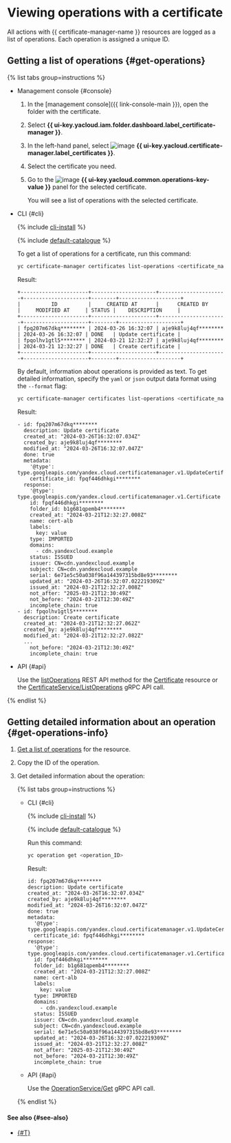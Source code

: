 # Viewing operations with a certificate

All actions with {{ certificate-manager-name }} resources are logged as a list of operations. Each operation is assigned a unique ID.

## Getting a list of operations {#get-operations}

{% list tabs group=instructions %}

- Management console {#console}

  1. In the [management console]({{ link-console-main }}), open the folder with the certificate.
  1. Select **{{ ui-key.yacloud.iam.folder.dashboard.label_certificate-manager }}**.
  1. In the left-hand panel, select ![image](../../_assets/console-icons/seal-check.svg) **{{ ui-key.yacloud.certificate-manager.label_certificates }}**.
  1. Select the certificate you need.
  1. Go to the ![image](../../_assets/console-icons/list-check.svg) **{{ ui-key.yacloud.common.operations-key-value }}** panel for the selected certificate.

     You will see a list of operations with the selected certificate.

- CLI {#cli}

  {% include [cli-install](../../_includes/cli-install.md) %}

  {% include [default-catalogue](../../_includes/default-catalogue.md) %}

  To get a list of operations for a certificate, run this command:

  ```bash
  yc certificate-manager certificates list-operations <certificate_name_or_ID>
  ```

  Result:

  ```text
  +----------------------+---------------------+----------------------+---------------------+--------+--------------------+
  |          ID          |     CREATED AT      |      CREATED BY      |     MODIFIED AT     | STATUS |    DESCRIPTION     |
  +----------------------+---------------------+----------------------+---------------------+--------+--------------------+
  | fpq207m67dkq******** | 2024-03-26 16:32:07 | aje9k8luj4qf******** | 2024-03-26 16:32:07 | DONE   | Update certificate |
  | fpqolhv1gtl5******** | 2024-03-21 12:32:27 | aje9k8luj4qf******** | 2024-03-21 12:32:27 | DONE   | Create certificate |
  +----------------------+---------------------+----------------------+---------------------+--------+--------------------+
  ```

  By default, information about operations is provided as text. To get detailed information, specify the `yaml` or `json` output data format using the `--format` flag:

  ```bash
  yc certificate-manager certificates list-operations <certificate_name_or_ID> --format yaml
  ```

  Result:

  ```text
  - id: fpq207m67dkq********
    description: Update certificate
    created_at: "2024-03-26T16:32:07.034Z"
    created_by: aje9k8luj4qf********
    modified_at: "2024-03-26T16:32:07.047Z"
    done: true
    metadata:
      '@type': type.googleapis.com/yandex.cloud.certificatemanager.v1.UpdateCertificateMetadata
      certificate_id: fpqf446dhkgi********
    response:
      '@type': type.googleapis.com/yandex.cloud.certificatemanager.v1.Certificate
      id: fpqf446dhkgi********
      folder_id: b1g681qpemb4********
      created_at: "2024-03-21T12:32:27.008Z"
      name: cert-alb
      labels:
        key: value
      type: IMPORTED
      domains:
        - cdn.yandexcloud.example
      status: ISSUED
      issuer: CN=cdn.yandexcloud.example
      subject: CN=cdn.yandexcloud.example
      serial: 6e71e5c50a038f96a144397315bd8e93********
      updated_at: "2024-03-26T16:32:07.022219309Z"
      issued_at: "2024-03-21T12:32:27.008Z"
      not_after: "2025-03-21T12:30:49Z"
      not_before: "2024-03-21T12:30:49Z"
      incomplete_chain: true
  - id: fpqolhv1gtl5********
    description: Create certificate
    created_at: "2024-03-21T12:32:27.062Z"
    created_by: aje9k8luj4qf********
    modified_at: "2024-03-21T12:32:27.082Z"
    ...
      not_before: "2024-03-21T12:30:49Z"
      incomplete_chain: true
  ```

- API {#api}

  Use the [listOperations](../api-ref/Certificate/listOperations.md) REST API method for the [Certificate](../api-ref/Certificate/index.md) resource or the [CertificateService/ListOperations](../api-ref/grpc/certificate_service.md#ListOperations) gRPC API call.

{% endlist %}

## Getting detailed information about an operation {#get-operations-info}

1. [Get a list of operations](#get-operations) for the resource.
1. Copy the ID of the operation.
1. Get detailed information about the operation:

    {% list tabs group=instructions %}

    - CLI {#cli}

      {% include [cli-install](../../_includes/cli-install.md) %}

      {% include [default-catalogue](../../_includes/default-catalogue.md) %}

      Run this command:

      ```bash
      yc operation get <operation_ID>
      ```

      Result:

      ```text
      id: fpq207m67dkq********
      description: Update certificate
      created_at: "2024-03-26T16:32:07.034Z"
      created_by: aje9k8luj4qf********
      modified_at: "2024-03-26T16:32:07.047Z"
      done: true
      metadata:
        '@type': type.googleapis.com/yandex.cloud.certificatemanager.v1.UpdateCertificateMetadata
        certificate_id: fpqf446dhkgi********
      response:
        '@type': type.googleapis.com/yandex.cloud.certificatemanager.v1.Certificate
        id: fpqf446dhkgi********
        folder_id: b1g681qpemb4********
        created_at: "2024-03-21T12:32:27.008Z"
        name: cert-alb
        labels:
          key: value
        type: IMPORTED
        domains:
          - cdn.yandexcloud.example
        status: ISSUED
        issuer: CN=cdn.yandexcloud.example
        subject: CN=cdn.yandexcloud.example
        serial: 6e71e5c50a038f96a144397315bd8e93********
        updated_at: "2024-03-26T16:32:07.022219309Z"
        issued_at: "2024-03-21T12:32:27.008Z"
        not_after: "2025-03-21T12:30:49Z"
        not_before: "2024-03-21T12:30:49Z"
        incomplete_chain: true
      ```

    - API {#api}

      Use the [OperationService/Get](../api-ref/grpc/operation_service.md#Get) gRPC API call.

    {% endlist %}

#### See also {#see-also}

* [{#T}](../../api-design-guide/concepts/about-async.md)
